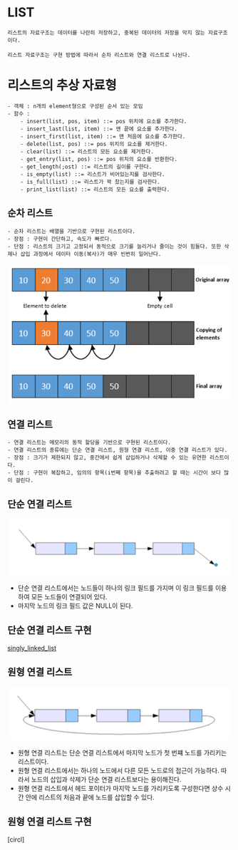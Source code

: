 # LIST

    리스트의 자료구조는 데이터를 나란히 저장하고, 중복된 데이터의 저장을 막지 않는 자료구조이다.

    리스트 자료구조는 구현 방법에 따라서 순차 리스트와 연결 리스트로 나뉜다.

# 리스트의 추상 자료형

    - 객체 : n개의 element형으로 구성된 순서 있는 모임
    - 함수 :
        - insert(list, pos, item) ::= pos 위치에 요소를 추가한다.
        - insert_last(list, item) ::= 맨 끝에 요소를 추가한다.
        - insert_first(list, item) ::= 맨 처음에 요소를 추가한다.
        - delete(list, pos) ::= pos 위치의 요소를 제거한다.
        - clear(list) ::= 리스트의 모든 요소를 제거한다.
        - get_entry(list, pos) ::= pos 위치의 요소를 반환한다.
        - get_length(;ost) ::= 리스트의 길이를 구한다.
        - is_empty(list) ::= 리스트가 비어있는지를 검사한다.
        - is_full(list) ::= 리스트가 꽉 찼는지를 검사한다.
        - print_list(list) ::= 리스트의 모든 요소를 출력한다.

## 순차 리스트

    - 순차 리스트는 배열을 기반으로 구현된 리스트이다.
    - 장점 : 구현이 간단하고, 속도가 빠르다.
    - 단점 : 리스트의 크기고 고정되서 동적으로 크기를 늘리거나 줄이는 것이 힘들다. 또한 삭제나 삽입 과정에서 데이터 이동(복사)가 매우 빈번히 일어난다.

![순차 리스트](./img/sequential_list.png)

## 연결 리스트

    - 연결 리스트는 메모리의 동적 할당을 기반으로 구현된 리스트이다.
    - 연결 리스트의 종류에는 단순 연결 리스트, 원형 연결 리스트, 이중 연결 리스트가 있다.
    - 장점 : 크기가 제한되지 않고, 중간에서 쉽게 삽입하거나 삭제할 수 있는 유연한 리스트이다.
    - 단점 : 구현이 복잡하고, 임의의 항목(i번째 항목)을 추출하려고 할 때는 시간이 보다 많이 걸린다.

## 단순 연결 리스트

![단순 연결 리스트](./img/singly%20linked%20list.png)

- 단순 연결 리스트에서는 노드들이 하나의 링크 필드를 가지며 이 링크 필드를 이용하여 모든 노드들이 연결되어 있다.
- 마지막 노드의 링크 필드 값은 NULL이 된다.

## 단순 연결 리스트 구현

[singly_linked_list](./singly_linked_list.c)

## 원형 연결 리스트

![원형 연결 리스트](./img/circular%20linked%20list.png)

- 원형 연결 리스트는 단순 연결 리스트에서 마지막 노드가 첫 번쨰 노드를 가리키는 리스트이다.
- 원형 연결 리스트에서는 하나의 노드에서 다른 모든 노드로의 접근이 가능하다. 따라서 노드의 삽입과 삭제가 단순 연결 리스트보다는 용이해진다.
- 원형 연결 리스트에서 헤드 포이터가 마지막 노드를 가리키도록 구성한다면 상수 시간 안에 리스트의 처음과 끝에 노드를 삽입할 수 있다.

## 원형 연결 리스트 구현

[circl]
